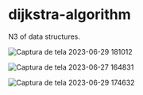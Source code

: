 # dijkstra-algorithm
N3 of data structures.

![Captura de tela 2023-06-29 181012](https://github.com/gustapine/dijkstra-algorithm/assets/90855105/1997445b-6c81-4a5f-a5d1-3653a3b07dfd)

![Captura de tela 2023-06-27 164831](https://github.com/gustapine/dijkstra-algorithm/assets/90855105/832039bd-1099-4395-902a-f4cae60fc0dd)

![Captura de tela 2023-06-29 174632](https://github.com/gustapine/dijkstra-algorithm/assets/90855105/8386ee92-0449-4108-a106-e08444d6da22)

